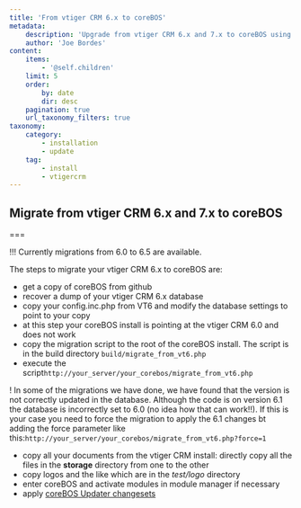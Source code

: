 ```yaml
---
title: 'From vtiger CRM 6.x to coreBOS'
metadata:
    description: 'Upgrade from vtiger CRM 6.x and 7.x to coreBOS using coreBOS Updater'
    author: 'Joe Bordes'
content:
    items:
        - '@self.children'
    limit: 5
    order:
        by: date
        dir: desc
    pagination: true
    url_taxonomy_filters: true
taxonomy:
    category:
        - installation
        - update
    tag:
        - install
        - vtigercrm
---
```


## Migrate from vtiger CRM 6.x and 7.x to coreBOS

===

 !!! Currently migrations from 6.0 to 6.5 are available.

The steps to migrate your vtiger CRM 6.x to coreBOS are:

- get a copy of coreBOS from github
- recover a dump of your vtiger CRM 6.x database
- copy your config.inc.php from VT6 and modify the database settings to point to your copy
- at this step your coreBOS install is pointing at the vtiger CRM 6.0 and does not work
- copy the migration script to the root of the coreBOS install. The script is in the build directory `build/migrate_from_vt6.php`
- execute the script`http://your_server/your_corebos/migrate_from_vt6.php`

 ! In some of the migrations we have done, we have found that the version is not correctly updated in the database. Although the code is on version 6.1 the database is incorrectly set to 6.0 (no idea how that can work!!). If this is your case you need to force the migration to apply the 6.1 changes bt adding the force parameter like this:`http://your_server/your_corebos/migrate_from_vt6.php?force=1`
- copy all your documents from the vtiger CRM install: directly copy all the files in the **storage** directory from one to the other
- copy logos and the like which are in the *test/logo* directory
- enter coreBOS and activate modules in module manager if necessary
- apply [coreBOS Updater changesets](../../10.developer-guide/04.development_framework/11.develtutorials/08.corebosupdater)
